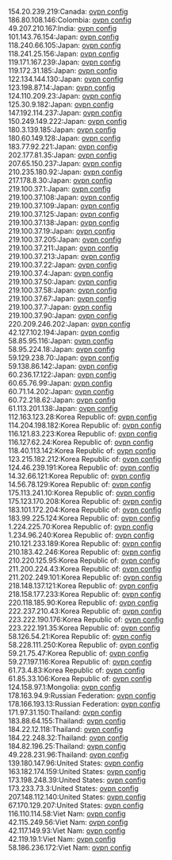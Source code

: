 154.20.239.219:Canada: [ovpn config](vpn/154_20_239_219.ovpn)  
186.80.108.146:Colombia: [ovpn config](vpn/186_80_108_146.ovpn)  
49.207.210.167:India: [ovpn config](vpn/49_207_210_167.ovpn)  
101.143.76.154:Japan: [ovpn config](vpn/101_143_76_154.ovpn)  
118.240.66.105:Japan: [ovpn config](vpn/118_240_66_105.ovpn)  
118.241.25.156:Japan: [ovpn config](vpn/118_241_25_156.ovpn)  
119.171.167.239:Japan: [ovpn config](vpn/119_171_167_239.ovpn)  
119.172.31.185:Japan: [ovpn config](vpn/119_172_31_185.ovpn)  
122.134.144.130:Japan: [ovpn config](vpn/122_134_144_130.ovpn)  
123.198.87.14:Japan: [ovpn config](vpn/123_198_87_14.ovpn)  
124.110.209.23:Japan: [ovpn config](vpn/124_110_209_23.ovpn)  
125.30.9.182:Japan: [ovpn config](vpn/125_30_9_182.ovpn)  
147.192.114.237:Japan: [ovpn config](vpn/147_192_114_237.ovpn)  
150.249.149.222:Japan: [ovpn config](vpn/150_249_149_222.ovpn)  
180.3.139.185:Japan: [ovpn config](vpn/180_3_139_185.ovpn)  
180.60.149.128:Japan: [ovpn config](vpn/180_60_149_128.ovpn)  
183.77.92.221:Japan: [ovpn config](vpn/183_77_92_221.ovpn)  
202.177.81.35:Japan: [ovpn config](vpn/202_177_81_35.ovpn)  
207.65.150.237:Japan: [ovpn config](vpn/207_65_150_237.ovpn)  
210.235.180.92:Japan: [ovpn config](vpn/210_235_180_92.ovpn)  
217.178.8.30:Japan: [ovpn config](vpn/217_178_8_30.ovpn)  
219.100.37.1:Japan: [ovpn config](vpn/219_100_37_1.ovpn)  
219.100.37.108:Japan: [ovpn config](vpn/219_100_37_108.ovpn)  
219.100.37.109:Japan: [ovpn config](vpn/219_100_37_109.ovpn)  
219.100.37.125:Japan: [ovpn config](vpn/219_100_37_125.ovpn)  
219.100.37.138:Japan: [ovpn config](vpn/219_100_37_138.ovpn)  
219.100.37.19:Japan: [ovpn config](vpn/219_100_37_19.ovpn)  
219.100.37.205:Japan: [ovpn config](vpn/219_100_37_205.ovpn)  
219.100.37.211:Japan: [ovpn config](vpn/219_100_37_211.ovpn)  
219.100.37.213:Japan: [ovpn config](vpn/219_100_37_213.ovpn)  
219.100.37.22:Japan: [ovpn config](vpn/219_100_37_22.ovpn)  
219.100.37.4:Japan: [ovpn config](vpn/219_100_37_4.ovpn)  
219.100.37.50:Japan: [ovpn config](vpn/219_100_37_50.ovpn)  
219.100.37.58:Japan: [ovpn config](vpn/219_100_37_58.ovpn)  
219.100.37.67:Japan: [ovpn config](vpn/219_100_37_67.ovpn)  
219.100.37.7:Japan: [ovpn config](vpn/219_100_37_7.ovpn)  
219.100.37.90:Japan: [ovpn config](vpn/219_100_37_90.ovpn)  
220.209.246.202:Japan: [ovpn config](vpn/220_209_246_202.ovpn)  
42.127.102.194:Japan: [ovpn config](vpn/42_127_102_194.ovpn)  
58.85.95.116:Japan: [ovpn config](vpn/58_85_95_116.ovpn)  
58.95.224.18:Japan: [ovpn config](vpn/58_95_224_18.ovpn)  
59.129.238.70:Japan: [ovpn config](vpn/59_129_238_70.ovpn)  
59.138.86.142:Japan: [ovpn config](vpn/59_138_86_142.ovpn)  
60.236.17.122:Japan: [ovpn config](vpn/60_236_17_122.ovpn)  
60.65.76.99:Japan: [ovpn config](vpn/60_65_76_99.ovpn)  
60.71.14.202:Japan: [ovpn config](vpn/60_71_14_202.ovpn)  
60.72.218.62:Japan: [ovpn config](vpn/60_72_218_62.ovpn)  
61.113.201.138:Japan: [ovpn config](vpn/61_113_201_138.ovpn)  
112.163.123.28:Korea Republic of: [ovpn config](vpn/112_163_123_28.ovpn)  
114.204.198.182:Korea Republic of: [ovpn config](vpn/114_204_198_182.ovpn)  
116.121.83.223:Korea Republic of: [ovpn config](vpn/116_121_83_223.ovpn)  
116.127.62.24:Korea Republic of: [ovpn config](vpn/116_127_62_24.ovpn)  
118.40.113.142:Korea Republic of: [ovpn config](vpn/118_40_113_142.ovpn)  
123.215.182.212:Korea Republic of: [ovpn config](vpn/123_215_182_212.ovpn)  
124.46.239.191:Korea Republic of: [ovpn config](vpn/124_46_239_191.ovpn)  
14.32.66.121:Korea Republic of: [ovpn config](vpn/14_32_66_121.ovpn)  
14.56.78.129:Korea Republic of: [ovpn config](vpn/14_56_78_129.ovpn)  
175.113.241.10:Korea Republic of: [ovpn config](vpn/175_113_241_10.ovpn)  
175.123.170.208:Korea Republic of: [ovpn config](vpn/175_123_170_208.ovpn)  
183.101.172.204:Korea Republic of: [ovpn config](vpn/183_101_172_204.ovpn)  
183.99.225.124:Korea Republic of: [ovpn config](vpn/183_99_225_124.ovpn)  
1.224.225.70:Korea Republic of: [ovpn config](vpn/1_224_225_70.ovpn)  
1.234.96.240:Korea Republic of: [ovpn config](vpn/1_234_96_240.ovpn)  
210.121.233.189:Korea Republic of: [ovpn config](vpn/210_121_233_189.ovpn)  
210.183.42.246:Korea Republic of: [ovpn config](vpn/210_183_42_246.ovpn)  
210.220.125.95:Korea Republic of: [ovpn config](vpn/210_220_125_95.ovpn)  
211.200.224.43:Korea Republic of: [ovpn config](vpn/211_200_224_43.ovpn)  
211.202.249.101:Korea Republic of: [ovpn config](vpn/211_202_249_101.ovpn)  
218.148.137.121:Korea Republic of: [ovpn config](vpn/218_148_137_121.ovpn)  
218.158.177.233:Korea Republic of: [ovpn config](vpn/218_158_177_233.ovpn)  
220.118.185.90:Korea Republic of: [ovpn config](vpn/220_118_185_90.ovpn)  
222.237.210.43:Korea Republic of: [ovpn config](vpn/222_237_210_43.ovpn)  
223.222.190.176:Korea Republic of: [ovpn config](vpn/223_222_190_176.ovpn)  
223.222.191.35:Korea Republic of: [ovpn config](vpn/223_222_191_35.ovpn)  
58.126.54.21:Korea Republic of: [ovpn config](vpn/58_126_54_21.ovpn)  
58.228.111.250:Korea Republic of: [ovpn config](vpn/58_228_111_250.ovpn)  
59.21.75.47:Korea Republic of: [ovpn config](vpn/59_21_75_47.ovpn)  
59.27.197.116:Korea Republic of: [ovpn config](vpn/59_27_197_116.ovpn)  
61.73.4.83:Korea Republic of: [ovpn config](vpn/61_73_4_83.ovpn)  
61.85.33.106:Korea Republic of: [ovpn config](vpn/61_85_33_106.ovpn)  
124.158.97.1:Mongolia: [ovpn config](vpn/124_158_97_1.ovpn)  
178.163.94.9:Russian Federation: [ovpn config](vpn/178_163_94_9.ovpn)  
178.166.193.13:Russian Federation: [ovpn config](vpn/178_166_193_13.ovpn)  
171.97.31.150:Thailand: [ovpn config](vpn/171_97_31_150.ovpn)  
183.88.64.155:Thailand: [ovpn config](vpn/183_88_64_155.ovpn)  
184.22.12.118:Thailand: [ovpn config](vpn/184_22_12_118.ovpn)  
184.22.248.32:Thailand: [ovpn config](vpn/184_22_248_32.ovpn)  
184.82.196.25:Thailand: [ovpn config](vpn/184_82_196_25.ovpn)  
49.228.231.96:Thailand: [ovpn config](vpn/49_228_231_96.ovpn)  
139.180.147.96:United States: [ovpn config](vpn/139_180_147_96.ovpn)  
163.182.174.159:United States: [ovpn config](vpn/163_182_174_159.ovpn)  
173.198.248.39:United States: [ovpn config](vpn/173_198_248_39.ovpn)  
173.233.73.3:United States: [ovpn config](vpn/173_233_73_3.ovpn)  
207.148.112.140:United States: [ovpn config](vpn/207_148_112_140.ovpn)  
67.170.129.207:United States: [ovpn config](vpn/67_170_129_207.ovpn)  
116.110.114.58:Viet Nam: [ovpn config](vpn/116_110_114_58.ovpn)  
42.115.249.56:Viet Nam: [ovpn config](vpn/42_115_249_56.ovpn)  
42.117.149.93:Viet Nam: [ovpn config](vpn/42_117_149_93.ovpn)  
42.119.19.1:Viet Nam: [ovpn config](vpn/42_119_19_1.ovpn)  
58.186.236.172:Viet Nam: [ovpn config](vpn/58_186_236_172.ovpn)  
